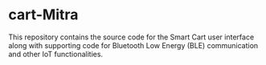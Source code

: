 # cart-Mitra
This repository contains the source code for the Smart Cart user interface along with supporting code for Bluetooth Low Energy (BLE) communication and other IoT functionalities. 
